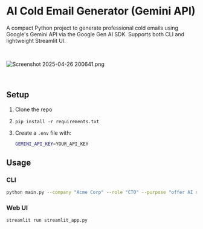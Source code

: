 # AI Cold Email Generator (Gemini API)

A compact Python project to generate professional cold emails using Google's Gemini API via the Google Gen AI SDK. Supports both CLI and lightweight Streamlit UI.

<br>

![Screenshot 2025-04-26 200641.png](<https://ik.imagekit.io/py7zov877/Screenshot%202025-04-26%20200641.png?updatedAt=1748197967534__>)

<br>

## Setup
1. Clone the repo
2. `pip install -r requirements.txt`
3. Create a `.env` file with:

   ```bash
   GEMINI_API_KEY=YOUR_API_KEY
   ```

## Usage

### CLI
```bash
python main.py --company "Acme Corp" --role "CTO" --purpose "offer AI strategy consulting" --tone Formal
```

### Web UI
```bash
streamlit run streamlit_app.py
```
